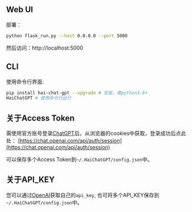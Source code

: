 
## Web UI
部署：
```bash
python flask_run.py --host 0.0.0.0 --port 5000
```
然后访问：http://localhost:5000


## CLI
使用命令行界面:
```bash
pip install hai-chat-gpt --upgrade # 安装，需python3.6+
HaiChatGPT # 使用命令行运行
```

## 关于Access Token

需使用官方账号登录[ChatGPT](http://ai.com)后，从浏览器的cookies中获取，登录成功后点此处：
[https://chat.openai.com/api/auth/session](https://chat.openai.com/api/auth/session)

可以保存多个Access Token到`~/.HaiChatGPT/config.json`中。

## 关于API_KEY

您可以通过[OpenAI](www.OpenAI.com)获取自己的`api_key`, 也可将多个API_KEY保存到`~/.HaiChatGPT/config.json`中。


